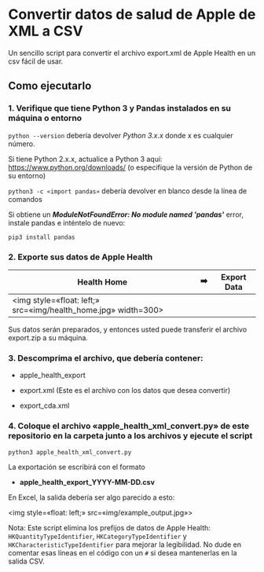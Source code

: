 # Convertir datos de salud de Apple de XML a CSV

Un sencillo script para convertir el archivo export.xml de Apple Health en un csv fácil de usar.



## Como ejecutarlo 

### 1. Verifique que tiene Python 3 y Pandas instalados en su máquina o entorno

`python --version` debería devolver _Python 3.x.x_ donde x es cualquier número. 

Si tiene Python 2.x.x, actualice a Python 3 aquí: https://www.python.org/downloads/ (o especifique la versión de Python de su entorno)

`python3 -c «import pandas»` debería devolver en blanco desde la línea de comandos

Si obtiene un _**ModuleNotFoundError: No module named 'pandas'**_ error, instale pandas e inténtelo de nuevo:

`pip3 install pandas`

### 2. Exporte sus datos de Apple Health

| Health Home | ➡️ | Export Data |
|--|--|--|
|<img style=«float: left;» src=«img/health_home.jpg» width=300>|||<img style=«float: left;» src=«img/export_data_button.jpg» width = 300 >||

Sus datos serán preparados, y entonces usted puede transferir el archivo export.zip a su máquina.

### 3. Descomprima el archivo, que debería contener:

* apple_health_export
* export.xml (Este es el archivo con los datos que desea convertir)

* export_cda.xml


### 4. Coloque el archivo «apple_health_xml_convert.py» de este repositorio en la carpeta junto a los archivos y ejecute el script

`python3 apple_health_xml_convert.py`



La exportación se escribirá con el formato

* **apple_health_export_YYYY-MM-DD.csv**



En Excel, la salida debería ser algo parecido a esto:

<img style=«float: left;» src=«img/example_output.jpg»>

Nota: Este script elimina los prefijos de datos de Apple Health: `HKQuantityTypeIdentifier`, `HKCategoryTypeIdentifier` y `HKCharacteristicTypeIdentifier` para mejorar la legibilidad. No dude en comentar esas líneas en el código con un `#` si desea mantenerlas en la salida CSV.

